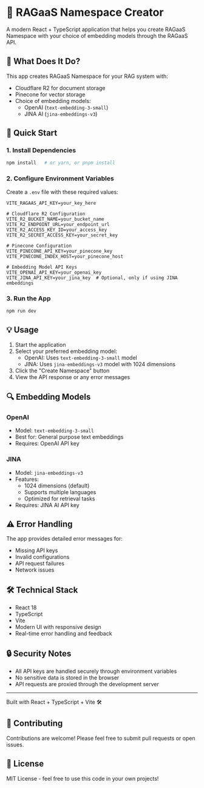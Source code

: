 # 🚀 RAGaaS Namespace Creator

A modern React + TypeScript application that helps you create RAGaaS Namespace with your choice of embedding models through the RAGaaS API.

## 🎯 What Does It Do?

This app creates RAGaaS Namespace for your RAG system with:
- Cloudflare R2 for document storage
- Pinecone for vector storage
- Choice of embedding models:
  - OpenAI (`text-embedding-3-small`)
  - JINA AI (`jina-embeddings-v3`)

## 🚀 Quick Start

### 1. Install Dependencies
```bash
npm install   # or yarn, or pnpm install
```

### 2. Configure Environment Variables

Create a `.env` file with these required values:
```env
VITE_RAGAAS_API_KEY=your_key_here

# Cloudflare R2 Configuration
VITE_R2_BUCKET_NAME=your_bucket_name
VITE_R2_ENDPOINT_URL=your_endpoint_url
VITE_R2_ACCESS_KEY_ID=your_access_key
VITE_R2_SECRET_ACCESS_KEY=your_secret_key

# Pinecone Configuration
VITE_PINECONE_API_KEY=your_pinecone_key
VITE_PINECONE_INDEX_HOST=your_pinecone_host

# Embedding Model API Keys
VITE_OPENAI_API_KEY=your_openai_key
VITE_JINA_API_KEY=your_jina_key  # Optional, only if using JINA embeddings
```

### 3. Run the App
```bash
npm run dev
```

## 💡 Usage

1. Start the application
2. Select your preferred embedding model:
   - OpenAI: Uses `text-embedding-3-small` model
   - JINA: Uses `jina-embeddings-v3` model with 1024 dimensions
3. Click the "Create Namespace" button
4. View the API response or any error messages

## 🔍 Embedding Models

### OpenAI
- Model: `text-embedding-3-small`
- Best for: General purpose text embeddings
- Requires: OpenAI API key

### JINA
- Model: `jina-embeddings-v3`
- Features:
  - 1024 dimensions (default)
  - Supports multiple languages
  - Optimized for retrieval tasks
- Requires: JINA AI API key

## ⚠️ Error Handling

The app provides detailed error messages for:
- Missing API keys
- Invalid configurations
- API request failures
- Network issues

## 🛠️ Technical Stack

- React 18
- TypeScript
- Vite
- Modern UI with responsive design
- Real-time error handling and feedback

## 🔒 Security Notes

- All API keys are handled securely through environment variables
- No sensitive data is stored in the browser
- API requests are proxied through the development server

---

Built with React + TypeScript + Vite 🛠️

## 🤝 Contributing

Contributions are welcome! Please feel free to submit pull requests or open issues.

## 📝 License

MIT License - feel free to use this code in your own projects!